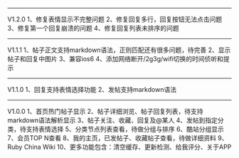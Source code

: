 ****************************************************
V1.2.0
1、修复表情显示不完整问题
2、修复回复多行，回复按钮无法点击问题
3、修复第一个回复崩溃的问题
4、修复回复列表未排序的问题

****************************************************
V1.1.1
1、帖子正文支持markdown语法，正则匹配还有很多问题，待完善
2、显示帖子和回复中图片
3、兼容ios6
4、添加网络断开/2g3g/wifi切换的时间侦听和提示

****************************************************
V1.1.0
1、回复支持表情选择功能
2、发帖支持markdown语法

****************************************************
V1.0.0
1、首页热门帖子显示
2、帖子详细浏览、帖子回复列表，待支持markdown语法解析显示
3、帖子关注、收藏、回复及@某人
4、发帖到指定分类，待支持表情选择
5、分类节点列表查看，待做分组与排序
6、酷站分组显示
7、会员TOP N查看
8、我的主页，已发帖子、收藏帖子查看，待做详细资料
9、Ruby China Wiki
10、更多功能包含：清空缓存、更新检测、给我评分、关于APP